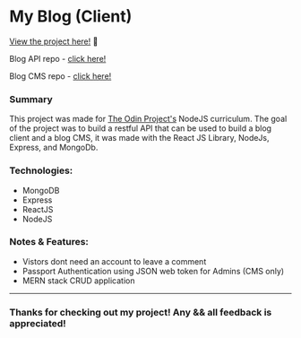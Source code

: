 # My Blog (Client)

<p><a href="https://github.com/CherniakYura/blog_page_client" target="_blank" rel="noopener noreferrer">View the project here!</a> 👀</p>

<p>Blog API repo - <a href="https://github.com/CherniakYura/blog_page_api" target="_blank" rel="noopener noreferrer">click here!</a></p>

<p>Blog CMS repo - <a href="https://github.com/CherniakYura/blog_page_cms" target="_blank" rel="noopener noreferrer">click here!</a></p>

<h3>Summary</h3>
<p>This project was made for <a href="https://www.theodinproject.com/paths/full-stack-javascript/courses/nodejs/lessons/blog-api" target="_blank" rel="noopener noreferrer">The Odin Project's</a> NodeJS curriculum. The goal of the project was to build a restful API that can be used to build a blog client and a blog CMS, it was made with the React JS Library, NodeJs, Express, and MongoDb.</p>
 <h3>Technologies:</h3>
  <ul>
  <li>MongoDB</li>
  <li>Express</li>
  <li>ReactJS</li>
  <li>NodeJS</li>
 </ul>

 <h3>Notes & Features:</h3>
 <ul>
  <li>Vistors dont need an account to leave a comment</li>
  <li>Passport Authentication using JSON web token for Admins (CMS only)</li>
  <li>MERN stack CRUD application</li>
 </ul>
 

---

<h3>Thanks for checking out my project! Any && all feedback is appreciated!</h3>
